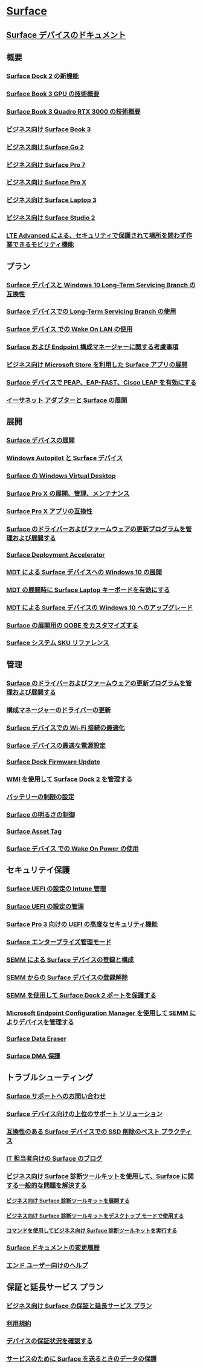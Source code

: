 # [Surface](index.yml)

## [Surface デバイスのドキュメント](get-started.yml)

## 概要

### [Surface Dock 2 の新機能](surface-dock-whats-new.md)
### [Surface Book 3 GPU の技術概要](surface-book-GPU-overview.md)
### [Surface Book 3 Quadro RTX 3000 の技術概要](surface-book-quadro.md)
### [ビジネス向け Surface Book 3](https://www.microsoft.com/surface/business/surface-book-3)
### [ビジネス向け Surface Go 2](https://www.microsoft.com/surface/business/surface-go-2)
### [ビジネス向け Surface Pro 7](https://www.microsoft.com/surface/business/surface-pro-7)
### [ビジネス向け Surface Pro X](https://www.microsoft.com/surface/business/surface-pro-x)
### [ビジネス向け Surface Laptop 3](https://www.microsoft.com/surface/business/surface-laptop-3)
### [ビジネス向け Surface Studio 2](https://www.microsoft.com/surface/business/surface-studio-2)

### [LTE Advanced による、セキュリティで保護されて場所を問わず作業できるモビリティ機能](https://www.microsoft.com/surface/business/lte-laptops-and-tablets)

## プラン

### [Surface デバイスと Windows 10 Long-Term Servicing Branch の互換性](surface-device-compatibility-with-windows-10-ltsc.md)
### [Surface デバイスでの Long-Term Servicing Branch の使用](ltsb-for-surface.md)
### [Surface デバイス での Wake On LAN の使用](wake-on-lan-for-surface-devices.md)
### [Surface および Endpoint 構成マネージャーに関する考慮事項](considerations-for-surface-and-system-center-configuration-manager.md)
### [ビジネス向け Microsoft Store を利用した Surface アプリの展開](deploy-surface-app-with-windows-store-for-business.md)
### [Surface デバイスで PEAP、EAP-FAST、Cisco LEAP を有効にする](enable-peap-eap-fast-and-cisco-leap-on-surface-devices.md)
### [イーサネット アダプターと Surface の展開](ethernet-adapters-and-surface-device-deployment.md)

## 展開

### [Surface デバイスの展開](deploy.md)
### [Windows Autopilot と Surface デバイス](windows-autopilot-and-surface-devices.md)
### [Surface の Windows Virtual Desktop](windows-virtual-desktop-surface.md)
### [Surface Pro X の展開、管理、メンテナンス](surface-pro-arm-app-management.md)
### [Surface Pro X アプリの互換性](surface-pro-arm-app-performance.md)
### [Surface のドライバーおよびファームウェアの更新プログラムを管理および展開する](manage-surface-driver-and-firmware-updates.md)
### [Surface Deployment Accelerator](microsoft-surface-deployment-accelerator.md)
### [MDT による Surface デバイスへの Windows 10 の展開](deploy-windows-10-to-surface-devices-with-mdt.md)
### [MDT の展開時に Surface Laptop キーボードを有効にする](enable-surface-keyboard-for-windows-pe-deployment.md)
### [MDT による Surface デバイスの Windows 10 へのアップグレード](upgrade-surface-devices-to-windows-10-with-mdt.md)
### [Surface の展開用の OOBE をカスタマイズする](customize-the-oobe-for-surface-deployments.md)
### [Surface システム SKU リファレンス](surface-system-sku-reference.md)

## 管理

### [Surface のドライバーおよびファームウェアの更新プログラムを管理および展開する](manage-surface-driver-and-firmware-updates.md)
### [構成マネージャーのドライバーの更新](manage-surface-driver-updates-configuration-manager.md)
### [Surface デバイスでの Wi-Fi 接続の最適化](surface-wireless-connect.md)
### [Surface デバイスの最適な電源設定](maintain-optimal-power-settings-on-Surface-devices.md)
### [Surface Dock Firmware Update](surface-dock-firmware-update.md)
### [WMI を使用して Surface Dock 2 を管理する](surface-dock2-wmi.md)
### [バッテリーの制限の設定](battery-limit.md)
### [Surface の明るさの制御](microsoft-surface-brightness-control.md)
### [Surface Asset Tag](assettag.md)
### [Surface デバイス での Wake On Power の使用](wake-on-power-for-surface.md)

## セキュリテイ保護

### [Surface UEFI の設定の Intune 管理](surface-manage-dfci-guide.md)
### [Surface UEFI の設定の管理](manage-surface-uefi-settings.md)
### [Surface Pro 3 向けの UEFI の高度なセキュリティ機能](advanced-uefi-security-features-for-surface-pro-3.md)
### [Surface エンタープライズ管理モード](surface-enterprise-management-mode.md)
### [SEMM による Surface デバイスの登録と構成](enroll-and-configure-surface-devices-with-semm.md)
### [SEMM からの Surface デバイスの登録解除](unenroll-surface-devices-from-semm.md)
### [SEMM を使用して Surface Dock 2 ポートを保護する](secure-surface-dock-ports-semm.md)
### [Microsoft Endpoint Configuration Manager を使用して SEMM によりデバイスを管理する](use-system-center-configuration-manager-to-manage-devices-with-semm.md)
### [Surface Data Eraser](microsoft-surface-data-eraser.md)
### [Surface DMA 保護](dma-protect.md)

## トラブルシューティング
### [Surface サポートへのお問い合わせ](contact-surface-support.md)
### [Surface デバイス向けの上位のサポート ソリューション](support-solutions-surface.md)
### [互換性のある Surface デバイスでの SSD 削除のベスト プラクティス](surface-ssd-removal-guide.md)
### [IT 担当者向けの Surface のブログ](https://techcommunity.microsoft.com/t5/surface-it-pro-blog/bg-p/SurfaceITPro)
### [ビジネス向け Surface 診断ツールキットを使用して、Surface に関する一般的な問題を解決する](surface-diagnostic-toolkit-for-business-intro.md)
#### [ビジネス向け Surface 診断ツールキットを展開する](surface-diagnostic-toolkit-business.md)
#### [ビジネス向け Surface 診断ツールキットをデスクトップ モードで使用する](surface-diagnostic-toolkit-desktop-mode.md)
#### [コマンドを使用してビジネス向け Surface 診断ツールキットを実行する](surface-diagnostic-toolkit-command-line.md)
### [Surface ドキュメントの変更履歴](change-history-for-surface.md)
### [エンド ユーザー向けのヘルプ](https://support.microsoft.com/products/surface-devices)

## 保証と延長サービス プラン
### [ビジネス向け Surface の保証と延長サービス プラン](https://www.microsoft.com/surface/business/warranty-service-offerings-and-support)
### [利用規約](https://support.microsoft.com/help/4493926/warranties-extended-service-plans-and-terms-conditions-for-your-device)
### [デバイスの保証状況を確認する](https://mybusinessservice.surface.com/)
### [サービスのために Surface を送るときのデータの保護](https://support.microsoft.com/help/4023508/surface-faq-protecting-your-data-service)